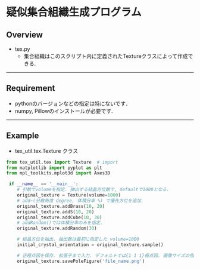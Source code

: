# 疑似集合組織生成プログラム

## Overview
* tex.py
    - 集合組織はこのスクリプト内に定義されたTextureクラスによって作成できる.
---
## Requirement
* pythonのバージョンなどの指定は特にないです．
* numpy, Pillowのインストールが必要です.
---
## Example
* tex_util.tex.Texture クラス
```python
from tex_util.tex import Texture  # import
from matplotlib import pyplot as plt
from mpl_toolkits.mplot3d import Axes3D

 if __name__ == '__main__':
    # 引数でvolumeを指定. 抽出する結晶方位数で, defaultで1000となる.
    original_texture = Texture(volume=1000)
    # add~(分散角度 degree, 体積分率 %) で優先方位を追加.
    original_texture.addBrass(10, 20)
    original_texture.addS(10, 20)
    original_texture.addCube(10, 30)
    # addRandom()では体積分率のみを指定.
    original_texture.addRandom(30)

    # 結晶方位を抽出. 抽出数は最初に指定した volume=1000
    initial_crystal_orientation = original_texture.sample()

    # 正極点図を保存. 拡張子まで入力. デフォルトでは{1 1 1}極点図. 画像サイズの指定も可能
    original_texture.savePoleFigure('file_name.png')
```
